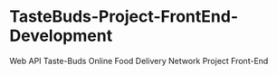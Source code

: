 # TasteBuds-Project-FrontEnd-Development
Web API Taste-Buds Online Food Delivery Network Project Front-End
